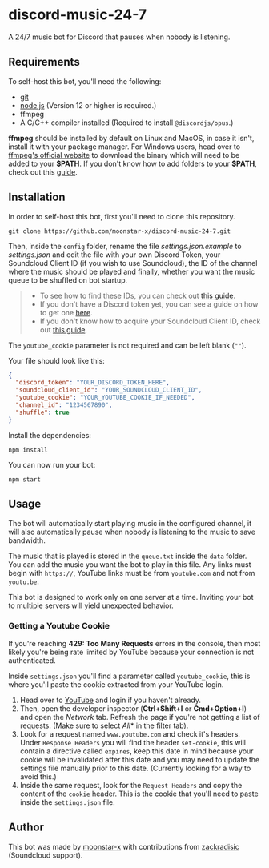 # discord-music-24-7

A 24/7 music bot for Discord that pauses when nobody is listening.

## Requirements

To self-host this bot, you'll need the following:

* [git](https://git-scm.com/)
* [node.js](https://nodejs.org/en/) (Version 12 or higher is required.)
* ffmpeg
* A C/C++ compiler installed (Required to install `@discordjs/opus`.)

**ffmpeg** should be installed by default on Linux and MacOS, in case it isn't, install it with your package manager. For Windows users, head over to [ffmpeg's official website](https://www.ffmpeg.org/download.html#build-windows) to download the binary which will need to be added to your **\$PATH**. If you don't know how to add folders to your **\$PATH**, check out this [guide](https://www.architectryan.com/2018/03/17/add-to-the-path-on-windows-10/).

## Installation

In order to self-host this bot, first you'll need to clone this repository.

```
git clone https://github.com/moonstar-x/discord-music-24-7.git
```

Then, inside the `config` folder, rename the file *settings.json.example* to *settings.json* and edit the file with your own Discord Token, your Soundcloud Client ID (if you wish to use Soundcloud), the ID of the channel where the music should be played and finally, whether you want the music queue to be shuffled on bot startup.
> * To see how to find these IDs, you can check out [this guide](<https://github.com/moonstar-x/discord-downtime-notifier/wiki/Getting-User,-Channel-and-Server-IDs>).
> * If you don't have a Discord token yet, you can see a guide on how to get one [here](<https://github.com/moonstar-x/discord-downtime-notifier/wiki/Getting-a-Discord-Bot-Token>).
> * If you don't know how to acquire your Soundcloud Client ID, check out [this guide](https://www.npmjs.com/package/soundcloud-downloader#client-id).

The `youtube_cookie` parameter is not required and can be left blank (`""`).

Your file should look like this:

```json
{
  "discord_token": "YOUR_DISCORD_TOKEN_HERE",
  "soundcloud_client_id": "YOUR_SOUNDCLOUD_CLIENT_ID",
  "youtube_cookie": "YOUR_YOUTUBE_COOKIE_IF_NEEDED",
  "channel_id": "1234567890",
  "shuffle": true
}
```

Install the dependencies:

```
npm install
```

You can now run your bot:

```
npm start
```

## Usage

The bot will automatically start playing music in the configured channel, it will also automatically pause when nobody is listening to the music to save bandwidth.

The music that is played is stored in the `queue.txt` inside the `data` folder. You can add the music you want the bot to play in this file. Any links must begin with `https://`, YouTube links must be from `youtube.com` and not from `youtu.be`.

This bot is designed to work only on one server at a time. Inviting your bot to multiple servers will yield unexpected behavior.

### Getting a Youtube Cookie

If you're reaching **429: Too Many Requests** errors in the console, then most likely you're being rate limited by YouTube because your connection is not authenticated.

Inside `settings.json` you'll find a parameter called `youtube_cookie`, this is where you'll paste the cookie extracted from your YouTube login.

1. Head over to [YouTube](https://youtube.com) and login if you haven't already.
2. Then, open the developer inspector (**Ctrl+Shift+I** or **Cmd+Option+I**) and open the *Network* tab. Refresh the page if you're not getting a list of requests. (Make sure to select *All** in the filter tab).
3. Look for a request named `www.youtube.com` and check it's headers. Under `Response Headers` you will find the header `set-cookie`, this will contain a directive called `expires`, keep this date in mind because your cookie will be invalidated after this date and you may need to update the settings file manually prior to this date. (Currently looking for a way to avoid this.)
4. Inside the same request, look for the `Request Headers` and copy the content of the `cookie` header. This is the cookie that you'll need to paste inside the `settings.json` file.

## Author

This bot was made by [moonstar-x](https://github.com/moonstar-x) with contributions from [zackradisic](https://github.com/zackradisic) (Soundcloud support).
